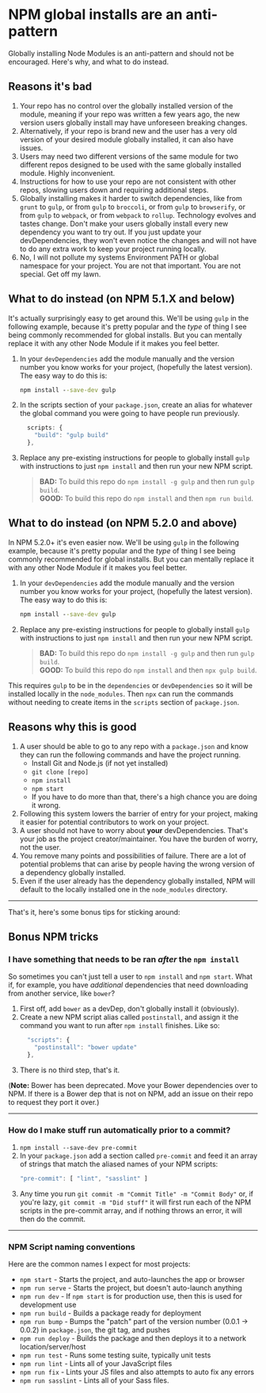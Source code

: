 # NPM global installs are an anti-pattern

Globally installing Node Modules is an anti-pattern and should not be encouraged. Here's why, and what to do instead.



## Reasons it's bad

1. Your repo has no control over the globally installed version of the module, meaning if your repo was written a few years ago, the new version users globally install may have unforeseen breaking changes.
1. Alternatively, if your repo is brand new and the user has a very old version of your desired module globally installed, it can also have issues.
1. Users may need two different versions of the same module for two different repos designed to be used with the same globally installed module. Highly inconvenient.
1. Instructions for how to use your repo are not consistent with other repos, slowing users down and requiring additional steps.
1. Globally installing makes it harder to switch dependencies, like from `grunt` to `gulp`, or from `gulp` to `broccoli`, or from `gulp` to `browserify`, or from `gulp` to `webpack`, or from `webpack` to `rollup`. Technology evolves and tastes change. Don't make your users globally install every new dependency you want to try out. If you just update your devDependencies, they won't even notice the changes and will not have to do any extra work to keep your project running locally.
1. No, I will not pollute my systems Environment PATH or global namespace for your project. You are not that important. You are not special. Get off my lawn.



## What to do instead (on NPM 5.1.X and below)

It's actually surprisingly easy to get around this. We'll be using `gulp` in the following example, because it's pretty popular and the *type* of thing I see being commonly recommended for global installs. But you can mentally replace it with any other Node Module if it makes you feel better.

1. In your `devDependencies` add the module manually and the version number you know works for your project, (hopefully the latest version). The easy way to do this is:
   ```bat
   npm install --save-dev gulp
   ```
1. In the scripts section of your `package.json`, create an alias for whatever the global command you were going to have people run previously.
   ```js
     scripts: {
       "build": "gulp build"
     },
   ```
1. Replace any pre-existing instructions for people to globally install `gulp` with instructions to just `npm install` and then run your new NPM script.
   > **BAD:** To build this repo do `npm install -g gulp` and then run `gulp build`.  
   > **GOOD:** To build this repo do `npm install` and then `npm run build`.



## What to do instead (on NPM 5.2.0 and above)

In NPM 5.2.0+ it's even easier now. We'll be using `gulp` in the following example, because it's pretty popular and the *type* of thing I see being commonly recommended for global installs. But you can mentally replace it with any other Node Module if it makes you feel better.

1. In your `devDependencies` add the module manually and the version number you know works for your project, (hopefully the latest version). The easy way to do this is:
   ```bat
   npm install --save-dev gulp
   ```
1. Replace any pre-existing instructions for people to globally install `gulp` with instructions to just `npm install` and then run your new NPM script.
   > **BAD:** To build this repo do `npm install -g gulp` and then run `gulp build`.  
   > **GOOD:** To build this repo do `npm install` and then `npx gulp build`.

This requires `gulp` to be in the `dependencies` or `devDependencies` so it will be installed locally in the `node_modules`. Then `npx` can run the commands without needing to create items in the `scripts` section of `package.json`.



## Reasons why this is good

1. A user should be able to go to any repo with a `package.json` and know they can run the following commands and have the project running.
   * Install Git and Node.js (if not yet installed)
   * `git clone [repo]`
   * `npm install`
   * `npm start`
   * If you have to do more than that, there's a high chance you are doing it wrong.
1. Following this system lowers the barrier of entry for your project, making it easier for potential contributors to work on your project.
1. A user should not have to worry about **your** devDependencies. That's your job as the project creator/maintainer. You have the burden of worry, not the user.
1. You remove many points and possibilities of failure. There are a lot of potential problems that can arise by people having the wrong version of a dependency globally installed.
1. Even if the user already has the dependency globally installed, NPM will default to the locally installed one in the `node_modules` directory.



* * *

That's it, here's some bonus tips for sticking around:

## Bonus NPM tricks

### I have something that needs to be ran *after* the `npm install`

So sometimes you can't just tell a user to `npm install` and `npm start`. What if, for example, you have *additional* dependencies that need downloading from another service, like `bower`?

1. First off, add `bower` as a devDep, don't globally install it (obviously).
1. Create a new NPM script alias called `postinstall`, and assign it the command you want to run after `npm install` finishes. Like so:
   ```js
     "scripts": {
       "postinstall": "bower update"
     },
   ```
1. There is no third step, that's it.

(**Note:** Bower has been deprecated. Move your Bower dependencies over to NPM. If there is a Bower dep that is not on NPM, add an issue on their repo to request they port it over.)

* * *

### How do I make stuff run automatically prior to a commit?

1. `npm install --save-dev pre-commit`
1. In your `package.json` add a section called `pre-commit` and feed it an array of strings that match the aliased names of your NPM scripts:
   ```js
   "pre-commit": [ "lint", "sasslint" ]
   ```
1. Any time you run `git commit -m "Commit Title" -m "Commit Body"` or, if you're lazy, `git commit -m "Did stuff"` it will first run each of the NPM scripts in the pre-commit array, and if nothing throws an error, it will then do the commit.

* * *

### NPM Script naming conventions

Here are the common names I expect for most projects:

* `npm start` - Starts the project, and auto-launches the app or browser
* `npm run serve` - Starts the project, but doesn't auto-launch anything
* `npm run dev` - If `npm start` is for production use, then this is used for development use
* `npm run build` - Builds a package ready for deployment
* `npm run bump` - Bumps the "patch" part of the version number (0.0.1 -> 0.0.2) in `package.json`, the git tag, and pushes
* `npm run deploy` - Builds the package and then deploys it to a network location/server/host
* `npm run test` - Runs some testing suite, typically unit tests
* `npm run lint` - Lints all of your JavaScript files
* `npm run fix` - Lints your JS files and also attempts to auto fix any errors
* `npm run sasslint` - Lints all of your Sass files.
